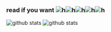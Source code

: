 ### read if you want ![h](https://cdn.discordapp.com/emojis/740291184223584437.gif)![h](https://cdn.discordapp.com/emojis/740291184223584437.gif)![h](https://cdn.discordapp.com/emojis/740291184223584437.gif)![h](https://cdn.discordapp.com/emojis/740291184223584437.gif)![h](https://cdn.discordapp.com/emojis/740291184223584437.gif)
![github stats](https://github-readme-stats.vercel.app/api?username=Tanya575&theme=radical&show_icons=true&hide_border=true)
![github stats](https://github-readme-streak-stats.herokuapp.com?user=Tanya575&theme=radical&show_icons=true&hide_border=true)
